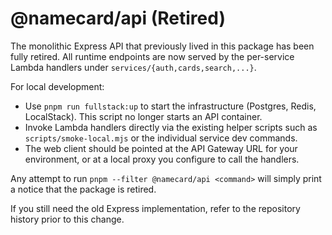 # @namecard/api (Retired)

The monolithic Express API that previously lived in this package has been fully
retired. All runtime endpoints are now served by the per-service Lambda
handlers under `services/{auth,cards,search,...}`.

For local development:

- Use `pnpm run fullstack:up` to start the infrastructure (Postgres, Redis,
  LocalStack). This script no longer starts an API container.
- Invoke Lambda handlers directly via the existing helper scripts such as
  `scripts/smoke-local.mjs` or the individual service dev commands.
- The web client should be pointed at the API Gateway URL for your environment,
  or at a local proxy you configure to call the handlers.

Any attempt to run `pnpm --filter @namecard/api <command>` will simply print a
notice that the package is retired.

If you still need the old Express implementation, refer to the repository
history prior to this change.
